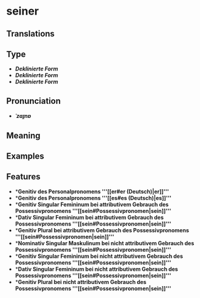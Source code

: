 # seiner
## Translations
## Type
- _**Deklinierte Form**_
- _**Deklinierte Form**_
- _**Deklinierte Form**_
## Pronunciation
- _**ˈzaɪ̯nɐ**_
## Meaning
## Examples
## Features
- ***Genitiv des Personalpronomens '''[[er#er (Deutsch)|er]]'''**
- ***Genitiv des Personalpronomens '''[[es#es (Deutsch)|es]]'''**
- ***Genitiv Singular Femininum bei attributivem Gebrauch des Possessivpronomens '''[[sein#Possessivpronomen|sein]]'''**
- ***Dativ Singular Femininum bei attributivem Gebrauch des Possessivpronomens '''[[sein#Possessivpronomen|sein]]'''**
- ***Genitiv Plural bei attributivem Gebrauch des Possessivpronomens '''[[sein#Possessivpronomen|sein]]'''**
- ***Nominativ Singular Maskulinum bei nicht attributivem Gebrauch des Possessivpronomens '''[[sein#Possessivpronomen|sein]]'''**
- ***Genitiv Singular Femininum bei nicht attributivem Gebrauch des Possessivpronomens '''[[sein#Possessivpronomen|sein]]'''**
- ***Dativ Singular Femininum bei nicht attributivem Gebrauch des Possessivpronomens '''[[sein#Possessivpronomen|sein]]'''**
- ***Genitiv Plural bei nicht attributivem Gebrauch des Possessivpronomens '''[[sein#Possessivpronomen|sein]]'''**
